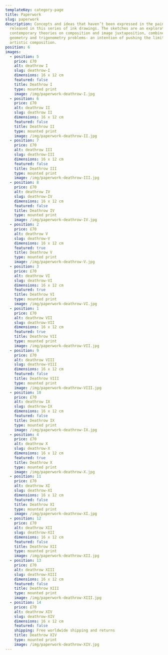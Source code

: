 ```yaml
---
templateKey: category-page
title: Paperwork
slug: paperwork
description: Concepts and ideas that haven’t been expressed in the paintings are
  released in this series of ink drawings. The sketches are an exploration of
  contemporary theories on composition and image juxtaposition, combined with
  geometry and trigonometry problems- an intention of pushing the limits of
  artistic composition.
position: 6
images:
  - position: 5
    price: £70
    alt: deathrow I
    slug: deathrow-I
    dimensions: 16 x 12 cm
    featured: false
    title: Deathrow I
    type: mounted print
    image: /img/paperwork-deathrow-I.jpg
  - position: 6
    price: £70
    alt: deathrow II
    slug: deathrow II
    dimensions: 16 x 12 cm
    featured: false
    title: Deathrow II
    type: mounted print
    image: /img/paperwork-deathrow-II.jpg
  - position: 7
    price: £70
    alt: deathrow III
    slug: deathrow-III
    dimensions: 16 x 12 cm
    featured: false
    title: Deathrow III
    type: mounted print
    image: /img/paperwork-deathrow-III.jpg
  - position: 8
    price: £70
    alt: deathrow IV
    slug: deathrow-IV
    dimensions: 16 x 12 cm
    featured: false
    title: Deathrow IV
    type: mounted print
    image: /img/paperwork-deathrow-IV.jpg
  - position: 2
    price: £70
    alt: deathrow V
    slug: deathrow-V
    dimensions: 16 x 12 cm
    featured: true
    title: Deathrow V
    type: mounted print
    image: /img/paperwork-deathrow-V.jpg
  - position: 3
    price: £70
    alt: deathrow VI
    slug: deathrow-VI
    dimensions: 16 x 12 cm
    featured: true
    title: Deathrow VI
    type: mounted print
    image: /img/paperwork-deathrow-VI.jpg
  - position: 1
    price: £70
    alt: deathrow VII
    slug: deathrow-VII
    dimensions: 16 x 12 cm
    featured: true
    title: Deathrow VII
    type: mounted print
    image: /img/paperwork-deathrow-VII.jpg
  - position: 9
    price: £70
    alt: deathrow VIII
    slug: deathrow-VIII
    dimensions: 16 x 12 cm
    featured: false
    title: Deathrow VIII
    type: mounted print
    image: /img/paperwork-deathrow-VIII.jpg
  - position: 10
    price: £70
    alt: deathrow IX
    slug: deathrow-IX
    dimensions: 16 x 12 cm
    featured: false
    title: Deathrow IX
    type: mounted print
    image: /img/paperwork-deathrow-IX.jpg
  - position: 4
    price: £70
    alt: deathrow X
    slug: deathrow-X
    dimensions: 16 x 12 cm
    featured: true
    title: Deathrow X
    type: mounted print
    image: /img/paperwork-deathrow-X.jpg
  - position: 11
    price: £70
    alt: deathrow XI
    slug: deathrow-XI
    dimensions: 16 x 12 cm
    featured: false
    title: Deathrow XI
    type: mounted print
    image: /img/paperwork-deathrow-XI.jpg
  - position: 12
    price: £70
    alt: deathrow XII
    slug: deathrow-XII
    dimensions: 16 x 12 cm
    featured: false
    title: Deathrow XII
    type: mounted print
    image: /img/paperwork-deathrow-XII.jpg
  - position: 13
    price: £70
    alt: deathrow XIII
    slug: deathrow-XIII
    dimensions: 16 x 12 cm
    featured: false
    title: Deathrow XIII
    type: mounted print
    image: /img/paperwork-deathrow-XIII.jpg
  - position: 14
    price: £70
    alt: deathrow XIV
    slug: deathrow-XIV
    dimensions: 16 x 12 cm
    featured: false
    shipping: Free worldwide shipping and returns
    title: Deathrow XIV
    type: mounted print
    image: /img/paperwork-deathrow-XIV.jpg
---
```

